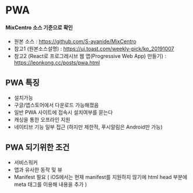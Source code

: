 # PWA

#### MixCentro 소스 기준으로 확인

- 원본 소스 : https://github.com/S-ayanide/MixCentro
- 참고1 (원본소스설명) : https://ui.toast.com/weekly-pick/ko_20191007
- 참고2 (React로 프로그레시브 웹 앱(Progressive Web App) 만들기) : https://leonkong.cc/posts/pwa.html

## PWA 특징

- 설치가능
- 구글/앱스토어에서 다운로드 가능해졌음
- 일반 PWA 사이트에 접속시 설치여부를 묻는다
- 캐싱을 통한 오프라인 지원
- 네이티브 기능 일부 접근 (하지만 제한적, 푸시알림은 Android만 가능)

## PWA 되기위한 조건

- 서비스워커
- 앱과 유사한 동작 및 뷰
- Manifest 필요 ( iOS에서는 현재 manifest를 지원하지 않기에 html head 부분에 meta 태그를 이용해 내용을 추가 )
